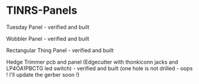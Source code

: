 # TINRS-Panels
Tuesday Panel - verified and built

Wobbler Panel - verified and built

Rectangular Thing Panel - verified and built

Hedge Trimmer pcb and panel (Edgecutter with thonkiconn jacks and LP4OA1PBCTG led switch) - verified and built (one hole is not drilled - oops ! I'll update the gerber soon !)
